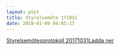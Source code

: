 ```yaml
---
layout: post
title: Styrelsemöte 171031
date: 2019-01-09 04:05:17
---
```


<!-- wp:file {"id":998,"href":"/assets/2019/01/Styrelsemöte-Fristad-20171031.docx"} -->
<div class="wp-block-file"><a href="/assets/2019/01/Styrelsemöte-Fristad-20171031.docx">Styrelsemötesprotokoll 20171031</a><a href="/assets/2019/01/Styrelsemöte-Fristad-20171031.docx" class="wp-block-file__button" download>Ladda ner</a></div>
<!-- /wp:file -->

<!-- wp:paragraph -->
<p></p>
<!-- /wp:paragraph -->